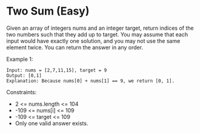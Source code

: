 # Two Sum (Easy)

Given an array of integers nums and an integer target, return indices of the two numbers such that they add up to target.
You may assume that each input would have exactly one solution, and you may not use the same element twice.
You can return the answer in any order.

Example 1:

	Input: nums = [2,7,11,15], target = 9
	Output: [0,1]
	Explanation: Because nums[0] + nums[1] == 9, we return [0, 1].

Constraints:

- 2 <= nums.length <= 104
- -109 <= nums[i] <= 109
- -109 <= target <= 109
- Only one valid answer exists.


